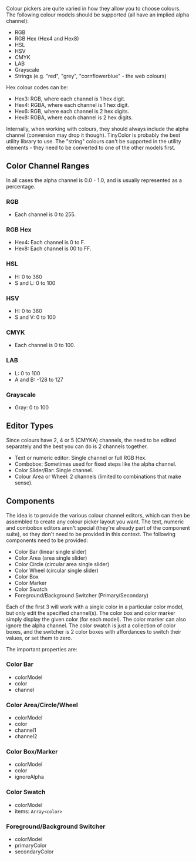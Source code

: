 Colour pickers are quite varied in how they allow you to choose colours. The following colour models should be supported (all have an implied alpha channel):

* RGB
* RGB Hex (Hex4 and Hex8)
* HSL
* HSV
* CMYK
* LAB
* Grayscale
* Strings (e.g. "red", "grey", "cornflowerblue" - the web colours)

Hex colour codes can be:

* Hex3: RGB, where each channel is 1 hex digit.
* Hex4: RGBA, where each channel is 1 hex digit.
* Hex6: RGB, where each channel is 2 hex digits.
* Hex8: RGBA, where each channel is 2 hex digits.

Internally, when working with colours, they should always include the alpha channel (conversion may drop it though). TinyColor is probably the best utility library to use. The "string" colours can't be supported in the utility elements - they need to be converted to one of the other models first.

## Color Channel Ranges
In all cases the alpha channel is 0.0 - 1.0, and is usually represented as a percentage.

### RGB
* Each channel is 0 to 255.

### RGB Hex
* Hex4: Each channel is 0 to F.
* Hex8: Each channel is 00 to FF.

### HSL
* H: 0 to 360
* S and L: 0 to 100

### HSV
* H: 0 to 360
* S and V: 0 to 100

### CMYK
* Each channel is 0 to 100.

### LAB
* L: 0 to 100
* A and B: -128 to 127

### Grayscale
* Gray: 0 to 100

## Editor Types
Since colours have 2, 4 or 5 (CMYKA) channels, the need to be edited separately and the best you can do is 2 channels together.

* Text or numeric editor: Single channel or full RGB Hex.
* Combobox: Sometimes used for fixed steps like the alpha channel.
* Color Slider/Bar: Single channel.
* Colour Area or Wheel: 2 channels (limited to combinations that make sense).

## Components
The idea is to provide the various colour channel editors, which can then be assembled to create any colour picker layout you want. The text, numeric and combobox editors aren't special (they're already part of the component suite), so they don't need to be provided in this context. The following components need to be provided:

* Color Bar (linear single slider)
* Color Area (area single slider)
* Color Circle (circular area single slider)
* Color Wheel (circular single slider)
* Color Box
* Color Marker
* Color Swatch
* Foreground/Background Switcher (Primary/Secondary)

Each of the first 3 will work with a single color in a particular color model, but only edit the specified channel(s). The color box and color marker simply display the given color (for each model). The color marker can also ignore the alpha channel. The color swatch is just a collection of color boxes, and the switcher is 2 color boxes with affordances to switch their values, or set them to zero.

The important properties are:

### Color Bar
* colorModel
* color
* channel

### Color Area/Circle/Wheel
* colorModel
* color
* channel1
* channel2

### Color Box/Marker
* colorModel
* color
* ignoreAlpha

### Color Swatch
* colorModel
* items: `Array<color>`

### Foreground/Background Switcher
* colorModel
* primaryColor
* secondaryColor